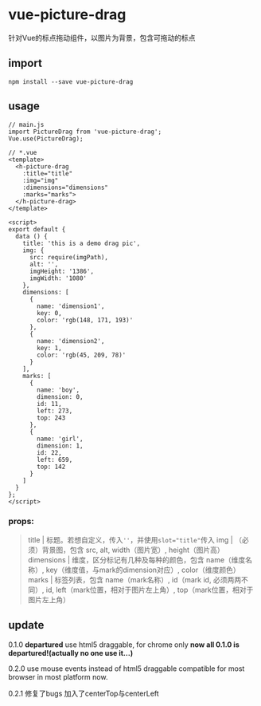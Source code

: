 # vue-picture-drag
针对Vue的标点拖动组件，以图片为背景，包含可拖动的标点

## import

    npm install --save vue-picture-drag

## usage

    // main.js
    import PictureDrag from 'vue-picture-drag';
    Vue.use(PictureDrag);
    
    // *.vue
    <template>
      <h-picture-drag
        :title="title"
        :img="img"
        :dimensions="dimensions"
        :marks="marks">
      </h-picture-drag>
    </template>

    <script>
    export default {
      data () {
        title: 'this is a demo drag pic',
        img: {
          src: require(imgPath),
          alt: '',
          imgHeight: '1386',
          imgWidth: '1080'
        },
        dimensions: [
          {
            name: 'dimension1',
            key: 0,
            color: 'rgb(148, 171, 193)'
          },
          {
            name: 'dimension2',
            key: 1,
            color: 'rgb(45, 209, 78)'
          }
        ],
        marks: [
          {
            name: 'boy',
            dimension: 0,
            id: 11,
            left: 273,
            top: 243
          },
          {
            name: 'girl',
            dimension: 1,
            id: 22,
            left: 659,
            top: 142
          }
        ]
      }
    };
    </script>

### props:

>title | 标题。若想自定义，传入`''`，并使用`slot="title"`传入
>img | （必须）背景图，包含 src, alt, width（图片宽）, height（图片高）
>dimensions | 维度，区分标记有几种及每种的颜色，包含 name（维度名称）, key（维度值，与mark的dimension对应）, color（维度颜色）
>marks | 标签列表，包含 name（mark名称）, id（mark id, 必须两两不同）, id, left（mark位置，相对于图片左上角）, top（mark位置，相对于图片左上角）

## update
0.1.0 **departured**
use html5 draggable, for chrome only
**now all 0.1.0 is departured!(actually no one use it...)**

0.2.0
use mouse events instead of html5 draggable
compatible for most browser in most platform now.

0.2.1
修复了bugs
加入了centerTop与centerLeft